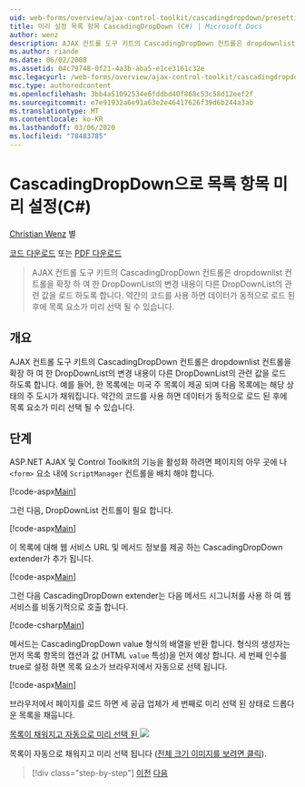 ```yaml
---
uid: web-forms/overview/ajax-control-toolkit/cascadingdropdown/presetting-list-entries-with-cascadingdropdown-cs
title: 미리 설정 목록 항목 CascadingDropDown (C#) | Microsoft Docs
author: wenz
description: AJAX 컨트롤 도구 키트의 CascadingDropDown 컨트롤은 dropdownlist 컨트롤을 확장 하 여 한 DropDownList의 변경 내용이 anoth에 연결 된 값을 로드 하도록 합니다.
ms.author: riande
ms.date: 06/02/2008
ms.assetid: 04c79748-0f21-4a3b-aba5-e1ce3161c32e
msc.legacyurl: /web-forms/overview/ajax-control-toolkit/cascadingdropdown/presetting-list-entries-with-cascadingdropdown-cs
msc.type: authoredcontent
ms.openlocfilehash: 3bb4a51092534e6fddbd40f868c53c58d12eef2f
ms.sourcegitcommit: e7e91932a6e91a63e2e46417626f39d6b244a3ab
ms.translationtype: MT
ms.contentlocale: ko-KR
ms.lasthandoff: 03/06/2020
ms.locfileid: "78483785"
---
```

# <a name="presetting-list-entries-with-cascadingdropdown-c"></a>CascadingDropDown으로 목록 항목 미리 설정(C#)

[Christian Wenz](https://github.com/wenz) 별

[코드 다운로드](https://download.microsoft.com/download/9/0/7/907760b1-2c60-4f81-aeb6-ca416a573b0d/cascadingdropdown2.cs.zip) 또는 [PDF 다운로드](https://download.microsoft.com/download/2/d/c/2dc10e34-6983-41d4-9c08-f78f5387d32b/cascadingDropDown2CS.pdf)

> AJAX 컨트롤 도구 키트의 CascadingDropDown 컨트롤은 dropdownlist 컨트롤을 확장 하 여 한 DropDownList의 변경 내용이 다른 DropDownList의 관련 값을 로드 하도록 합니다. 약간의 코드를 사용 하면 데이터가 동적으로 로드 된 후에 목록 요소가 미리 선택 될 수 있습니다.

## <a name="overview"></a>개요

AJAX 컨트롤 도구 키트의 CascadingDropDown 컨트롤은 dropdownlist 컨트롤을 확장 하 여 한 DropDownList의 변경 내용이 다른 DropDownList의 관련 값을 로드 하도록 합니다. 예를 들어, 한 목록에는 미국 주 목록이 제공 되며 다음 목록에는 해당 상태의 주 도시가 채워집니다. 약간의 코드를 사용 하면 데이터가 동적으로 로드 된 후에 목록 요소가 미리 선택 될 수 있습니다.

## <a name="steps"></a>단계

ASP.NET AJAX 및 Control Toolkit의 기능을 활성화 하려면 페이지의 아무 곳에 나 `<form>` 요소 내에 `ScriptManager` 컨트롤을 배치 해야 합니다.

[!code-aspx[Main](presetting-list-entries-with-cascadingdropdown-cs/samples/sample1.aspx)]

그런 다음, DropDownList 컨트롤이 필요 합니다.

[!code-aspx[Main](presetting-list-entries-with-cascadingdropdown-cs/samples/sample2.aspx)]

이 목록에 대해 웹 서비스 URL 및 메서드 정보를 제공 하는 CascadingDropDown extender가 추가 됩니다.

[!code-aspx[Main](presetting-list-entries-with-cascadingdropdown-cs/samples/sample3.aspx)]

그런 다음 CascadingDropDown extender는 다음 메서드 시그니처를 사용 하 여 웹 서비스를 비동기적으로 호출 합니다.

[!code-csharp[Main](presetting-list-entries-with-cascadingdropdown-cs/samples/sample4.cs)]

메서드는 CascadingDropDown value 형식의 배열을 반환 합니다. 형식의 생성자는 먼저 목록 항목의 캡션과 값 (HTML `value` 특성)을 먼저 예상 합니다. 세 번째 인수를 true로 설정 하면 목록 요소가 브라우저에서 자동으로 선택 됩니다.

[!code-aspx[Main](presetting-list-entries-with-cascadingdropdown-cs/samples/sample5.aspx)]

브라우저에서 페이지를 로드 하면 세 공급 업체가 세 번째로 미리 선택 된 상태로 드롭다운 목록을 채웁니다.

[목록이 채워지고 자동으로 미리 선택 된 ![](presetting-list-entries-with-cascadingdropdown-cs/_static/image2.png)](presetting-list-entries-with-cascadingdropdown-cs/_static/image1.png)

목록이 자동으로 채워지고 미리 선택 됩니다 ([전체 크기 이미지를 보려면 클릭](presetting-list-entries-with-cascadingdropdown-cs/_static/image3.png)).

> [!div class="step-by-step"]
> [이전](using-cascadingdropdown-with-a-database-cs.md)
> [다음](using-auto-postback-with-cascadingdropdown-cs.md)
